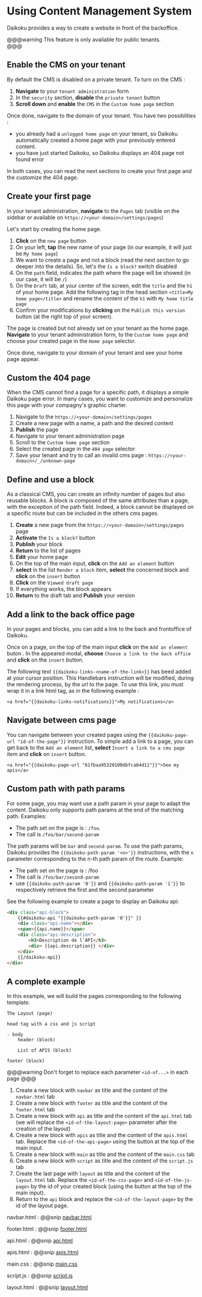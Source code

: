 # Using Content Management System

Daikoku provides a way to create a website in front of the backoffice. 

@@@warning
This feature is only available for public tenants.   
@@@

## Enable the CMS on your tenant

By default the CMS is disabled on a private tenant. To turn on the CMS :

1. **Navigate** to your `tenant administration` form
2. In the `security` section, **disable** the `private tenant` button
3. **Scroll down** and **enable** the `CMS` in the `Custom home page` section

Once done, navigate to the domain of your tenant. You have two possiblities :

- you already had a `unlogged home page` on your tenant, so Daikoku automatically created a home page with your previously entered content.
- you have just started Daikoku, so Daikoku displays an 404 page not found error

In both cases, you can read the next sections to create your first page and the customize the 404 page.

## Create your first page

In your tenant administration, **navigate** to the `Pages` tab (visible on the sidebar or available on `https://<your-domain>/settings/pages`)

Let's start by creating the home page.

1. **Click** on the `new page` button
2. On your left, **tap** the new name of your page (in our example, it will just be `My home page`)
3. We want to create a page and not a block (read the next section to go deeper into the details). So, let's the `Is a block?` switch disabled
4. On the `path` field, indicates the path where the page will be showed (in our case, it will be `/`)
5. On the `Draft` tab, at your center of the screen, edit the `title` and the `h1` of your home page. Add the following tag in the head section `<title>My home page</title>` and rename the content of the `h1` with `My home title page`
6. Confirm your modifications by **clicking** on the `Publish this version` button (at the right top of your screen).

The page is created but not already set on your tenant as the home page. **Navigate** to your tenant administration form, to the `Custom home page` and choose your created page in the `Home page` selector.

Once done, navigate to your domain of your tenant and see your home page appear.

## Custom the 404 page

When the CMS cannot find a page for a specific path, it displays a simple Daikoku page error. In many cases, you want to customize and personalize this page with your compagny's graphic charter.

1. Navigate to the `https://<your-domain>/settings/pages`
2. Create a new page with a name, a path and the desired content 
3. **Publish** the page
4. Navigate to your tenant administration page
5. Scroll to the `Custom home page` section
6. Select the created page in the `404 page` selector
7. Save your tenant and try to call an invalid cms page : `https://<your-domain>/_/unknown-page`

## Define and use a block

As a classical CMS, you can create an infinity number of pages but also reusable blocks. A block is composed of the same attributes than a page, with the exception of the path field. Indeed, a block cannot be displayed on a specific route but can be included in the others cms pages.

1. **Create** a new page from the `https://<your-domain>/settings/pages` page
2. **Activate** the `Is a block?` button
3. **Publish** your block
4. **Return** to the list of pages
5. **Edit** your home page
6. On the top of the main input, **click** on the `Add an element` button
7. **select** in the list `Render a block` item, **select** the concerned block and **click** on the `insert` button
8. **Click** on the `Viewed draft page`
9. If everything works, the block appears
10. **Return** to the draft tab and **Publish** your version

## Add a link to the back office page

In your pages and blocks, you can add a link to the back and frontoffice of Daikoku. 

Once on a page, on the top of the main input **click** on the `Add an element` buton . In the appeared modal, **choose** `Choose a link to the back office` and **click** on the `insert` button.

The following text `{{daikoku-links-<name-of-the-link>}}` has beed added at your cursor position. This Handlebars instruction will be modified, during the rendering process, by the url to the page. To use this link, you must wrap it in a link html tag, as in the following example :

```
<a href="{{daikoku-links-notifications}}">My notifications</a>
```

## Navigate between cms page

You can navigate between your created pages using the `{{daikoku-page-url "id-of-the-page"}}` instruction. To simple add a link to a page, you can get back to the `Add an element` list, **select** `Insert a link to a cms page` item and **click** on `insert` button.

```
<a href="{{daikoku-page-url "61fbaa95320100dbfca04d11"}}">See my apis</a>
```

## Custom path with path params

For some page, you may want use a path param in your page to adapt the content. Daikoku only supports path params at the end of the matching path. Examples:

* The path set on the page is : `/foo`. 
* The call is `/foo/bar/second-param`
  
The path params will be `bar` and `second-param`. To use the path params, Daikoku provides the `{{daikoku-path-param '<n>'}}` instructions, with the `n` parameter corresponding to the n-th path param of the route. Example:

* The path set on the page is : /foo
* The call is `/foo/bar/second-param`
* use `{{daikoku-path-param '0'}}` and `{{daikoku-path-param '1'}}` to respectively retrieve the first and the second parameter

See the following example to create a page to display an Daikoku api:

```html
<div class="api-block">
    {{#daikoku-api "{{daikoku-path-param '0'}}" }}
    <div class="api-name"></div>
    <span>{{api.name}}</span>
    <div class="api-description">
        <h3>Description de l'API</h3>
        <div> {{api.description}} </div>
    </div>
    {{/daikoku-api}}
</div>
```

## A complete example

In this example, we will build the pages corresponding to the following template.

```
The Layout (page)

head tag with a css and js script

- body
    header (block)

    List of APIS (block)

footer (block)
```

@@@warning
Don't forget to replace each parameter `<id-of...>` in each page
@@@

1. Create a new block with `navbar` as title and the content of the `navbar.html` tab
2. Create a new block with `footer` as title and the content of the `footer.html` tab
3. Create a new block with `api` as title and the content of the `api.html` tab (we will replace the `<id-of-the-layout-page>` parameter after the creation of the layout)
4. Create a new block with `apis` as title and the content of the `apis.html` tab. Replace the `<id-of-the-api-page>` using the button at the top of the main input.
5. Create a new block with `main` as title and the content of the `main.css` tab
6. Create a new block with `script` as title and the content of the `script.js` tab
7. Create the last page with `layout` as title and the content of the `layout.html` tab. Replace the `<id-of-the-css-page>` and `<id-of-the-js-page>` by the id of your created block (using the button at the top of the main input). 
8. Return to the `api` block and replace the `<id-of-the-layout-page>` by the id of the layout page.

navbar.html
:   @@snip [navbar.html](./snippets/navbar.html) 

footer.html
:   @@snip [footer.html](./snippets/footer.html) 

api.html
:   @@snip [api.html](./snippets/api.html) 

apis.html
:   @@snip [apis.html](./snippets/apis.html) 

main.css
:   @@snip [main.css](./snippets/main.css) 

script.js
:   @@snip [script.js](./snippets/script.js)

layout.html
:   @@snip [layout.html](./snippets/layout.html)




